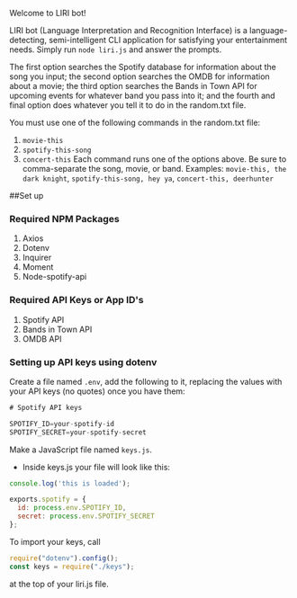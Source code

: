Welcome to LIRI bot!

 LIRI bot (Language Interpretation and Recognition Interface) is a language-detecting, semi-intelligent CLI application for satisfying your entertainment needs. Simply run `node liri.js` and answer the prompts.
  
  The first option searches the Spotify database for information about the song you input; the second option searches the OMDB for information about a movie; the third option searches the Bands in Town API for upcoming events for whatever band you pass into it; and the fourth and final option does whatever you tell it to do in the random.txt file. 
  
  You must use one of the following commands in the random.txt file: 
  1. `movie-this`
  2. `spotify-this-song` 
  3. `concert-this`
  Each command runs one of the options above. Be sure to comma-separate the song, movie, or band. Examples: `movie-this, the dark knight`, `spotify-this-song, hey ya`, `concert-this, deerhunter`

  ##Set up

  ### Required NPM Packages 

  1) Axios
  2) Dotenv
  3) Inquirer
  4) Moment
  5) Node-spotify-api


  ### Required API Keys or App ID's

  1) Spotify API
  2) Bands in Town API
  3) OMDB API

  ### Setting up API keys using dotenv

Create a file named `.env`, add the following to it, replacing the values with your API keys (no quotes) once you have them:

```js
# Spotify API keys

SPOTIFY_ID=your-spotify-id
SPOTIFY_SECRET=your-spotify-secret

```

Make a JavaScript file named `keys.js`.

* Inside keys.js your file will look like this:

```js
console.log('this is loaded');

exports.spotify = {
  id: process.env.SPOTIFY_ID,
  secret: process.env.SPOTIFY_SECRET
};
```

To import your keys, call 
```js
require("dotenv").config();
const keys = require("./keys");
```
at the top of your liri.js file. 
